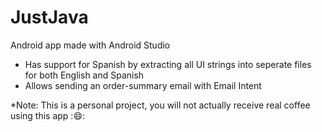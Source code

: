 # JustJava

Android app made with Android Studio
- Has support for Spanish by extracting all UI strings into seperate files for both English and Spanish
- Allows sending an order-summary email with Email Intent

*Note: This is a personal project, you will not actually receive real coffee using this app ::smile::

